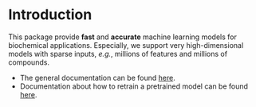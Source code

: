 # Introduction

This package provide **fast** and **accurate** machine learning models for biochemical applications.
Especially, we support very high-dimensional models with sparse inputs, *e.g.*, millions of features and millions of compounds.
- The general documentation can be found [here](docs/main.md).
- Documentation about how to retrain a pretrained model can be found [here](docs/local_trunk.md).

